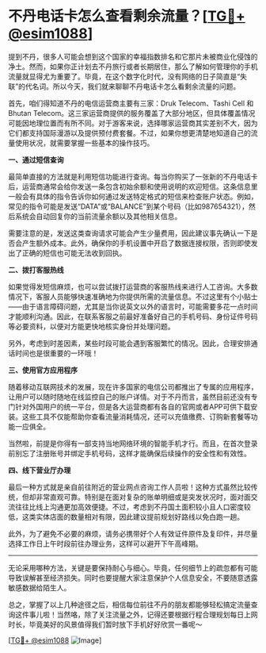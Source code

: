 # 不丹电话卡怎么查看剩余流量？[[TG💪+ @esim1088](https://t.me/s/esim1088)]

提到不丹，很多人可能会想到这个国家的幸福指数排名和它那片未被商业化侵蚀的净土。然而，如果你正计划去不丹旅行或者长期居住，那么了解如何管理你的手机流量就显得尤为重要了。毕竟，在这个数字化时代，没有网络的日子简直是“失联”的代名词。所以今天，我们就来聊聊不丹电话卡怎么看剩余流量的问题。

首先，咱们得知道不丹的电信运营商主要有三家：Druk Telecom、Tashi Cell 和 Bhutan Telecom。这三家运营商提供的服务覆盖了大部分地区，但具体覆盖情况可能因地理位置而有所不同。对于游客来说，选择哪家运营商其实差别不大，因为它们都支持国际漫游以及提供预付费套餐。不过，如果你想更清楚地知道自己的流量使用状况，就需要掌握一些基本的操作技巧。

**一、通过短信查询**

最简单直接的方法就是利用短信功能进行查询。每当你购买了一张新的不丹电话卡后，运营商通常会给你发送一条包含初始余额和使用说明的欢迎短信。这条信息里一般会有具体的指令告诉你如何通过发送特定格式的短信来检查账户状态。例如，常见的指令可能是发送“DATA”或“BALANCE”到某个号码（比如987654321），然后系统会自动回复你的当前流量余额以及其他相关信息。

需要注意的是，发送这类查询请求可能会产生少量费用，因此建议事先确认一下是否会产生额外成本。此外，确保你的手机设置中开启了数据连接权限，否则即使发出了正确的短信也可能无法收到回执。

**二、拨打客服热线**

如果觉得发短信麻烦，也可以尝试拨打运营商的客服热线来进行人工咨询。大多数情况下，客服人员能够快速准确地为你提供所需的流量信息。不过这里有个小贴士——由于语言障碍问题，尤其是当你说英文以外的语言时，可能需要多花一点时间才能顺利沟通。因此，在联系客服之前最好准备好自己的手机号码、身份证件号码等必要资料，以便对方能更快地核实身份并处理问题。

另外，考虑到时差因素，某些时段可能会遇到客服繁忙的情况。因此，合理安排通话时间也是很重要的一环哦！

**三、使用官方应用程序**

随着移动互联网技术的发展，现在许多国家的电信公司都推出了专属的应用程序，让用户可以随时随地在线监控自己的账户详情。对于不丹而言，虽然目前还没有专门针对外国用户的统一平台，但是各大运营商都有各自的官网或者APP可供下载安装。这些工具不仅能帮助你查看流量消耗情况，还可以充值缴费、订购新套餐等功能一应俱全。

当然啦，前提是你得有一部支持当地网络环境的智能手机才行。而且，在首次登录前别忘了注册账号并绑定手机号码，这样才能确保后续操作的安全性和有效性。

**四、线下营业厅办理**

最后一种方式就是亲自前往附近的营业网点咨询工作人员啦！这种方式虽然比较传统，但却非常直观可靠。特别是在面对复杂的账单明细或是突发状况时，面对面交流往往比线上沟通更加高效便捷。不过，考虑到不丹国土面积较小且人口密度较低，这类实体店面的数量相对有限，因此建议提前规划好路线以免白跑一趟。

此外，为了避免不必要的麻烦，请务必携带好个人有效证件原件及复印件，并尽量选择工作日上午时段前往办理业务，这样可以避开下午高峰期。

---

无论采用哪种方法，关键是要保持耐心与细心。毕竟，任何细节上的疏忽都有可能导致误解甚至经济损失。同时也要提醒大家注意保护个人信息安全，不要随意透露敏感数据给陌生人。

总之，掌握了以上几种途径之后，相信每位前往不丹的朋友都能够轻松搞定流量查询这件事儿啦！当然咯，除了关注流量之外，记得还要根据行程合理规划每日上网时长，毕竟美好的风景值得我们暂时放下手机好好欣赏一番呢～

[[TG💪+ @esim1088](https://t.me/s/esim1088) ![Image](https://i.postimg.cc/4NQfJmqS/Snipaste-2025-05-13-00-14-12.png)]